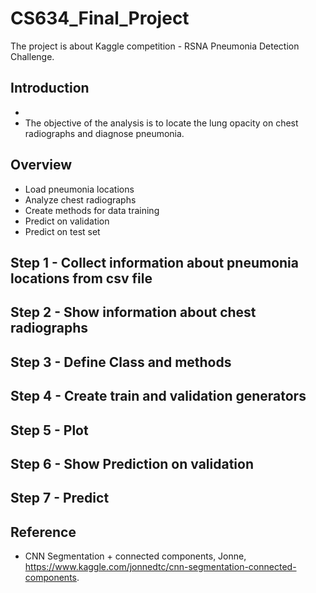 # CS634_Final_Project
The project is about Kaggle competition - RSNA Pneumonia Detection Challenge. 

## Introduction
- 
- The objective of the analysis is to locate the lung opacity on chest radiographs and diagnose pneumonia. 

## Overview
- Load pneumonia locations
- Analyze chest radiographs
- Create methods for data training
- Predict on validation
- Predict on test set

## Step 1 - Collect information about pneumonia locations from csv file


## Step 2 - Show information about chest radiographs


## Step 3 - Define Class and methods


## Step 4 - Create train and validation generators


## Step 5 - Plot


## Step 6 - Show Prediction on validation


## Step 7 - Predict




## Reference
- CNN Segmentation + connected components, Jonne, https://www.kaggle.com/jonnedtc/cnn-segmentation-connected-components. 
